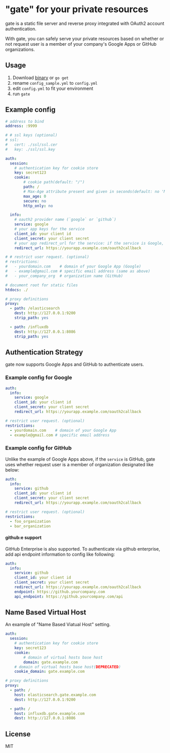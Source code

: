 # "gate" for your private resources

gate is a static file server and reverse proxy integrated with OAuth2 account authentication.

With gate, you can safely serve your private resources based on whether or not request user is a member of your company's Google Apps or GitHub organizations.

## Usage

1. Download [binary](https://github.com/typester/gate/releases) or `go get`
2. rename `config_sample.yml` to `config.yml`
3. edit `config.yml` to fit your environment
4. run `gate`

## Example config

```yaml
# address to bind
address: :9999

# # ssl keys (optional)
# ssl:
#   cert: ./ssl/ssl.cer
#   key: ./ssl/ssl.key

auth:
  session:
    # authentication key for cookie store
    key: secret123
    cookie:
        # cookie path(default: "/")
        path: /
        # Max-Age attribute present and given in seconds(default: no 'Max-Age' specified)
        max_age: 0
        secure: no
        http_only: no

  info:
    # oauth2 provider name (`google` or `github`)
    service: google
    # your app keys for the service
    client_id: your client id
    client_secret: your client secret
    # your app redirect_url for the service: if the service is Google, path is always "/oauth2callback"
    redirect_url: https://yourapp.example.com/oauth2callback

# # restrict user request. (optional)
# restrictions:
#   - yourdomain.com    # domain of your Google App (Google)
#   - example@gmail.com # specific email address (same as above)
#   - your_company_org  # organization name (GitHub)

# document root for static files
htdocs: ./

# proxy definitions
proxy:
  - path: /elasticsearch
    dest: http://127.0.0.1:9200
    strip_path: yes

  - path: /influxdb
    dest: http://127.0.0.1:8086
    strip_path: yes
```

## Authentication Strategy

gate now supports Google Apps and GitHub to authenticate users.

### Example config for Google

```yaml
auth:
  info:
    service: google
    client_id: your client id
    client_secret: your client secret
    redirect_url: https://yourapp.example.com/oauth2callback

# restrict user request. (optional)
restrictions:
  - yourdomain.com    # domain of your Google App
  - example@gmail.com # specific email address
```

### Example config for GitHub

Unlike the example of Google Apps above, if the `service` is GitHub, gate uses whether request user is a member of organization designated like below:

```yaml
auth:
  info:
    service: github
    client_id: your client id
    client_secret: your client secret
    redirect_url: https://yourapp.example.com/oauth2callback

# restrict user request. (optional)
restrictions:
  - foo_organization
  - bar_organization
```

#### github:e support

GitHub Enterprise is also supported. To authenticate via github enterprise, add api endpoint information to config like following:

```yaml
auth:
  info:
    service: github
    client_id: your client id
    client_secret: your client secret
    redirect_url: https://yourapp.example.com/oauth2callback
    endpoint: https://github.yourcompany.com
    api_endpoint: https://github.yourcompany.com/api
```

## Name Based Virtual Host

An example of "Name Based Viatual Host" setting.

```yaml
auth:
  session:
    # authentication key for cookie store
    key: secret123
    cookie:
        # domain of virtual hosts base host
        domain: gate.example.com
    # domain of virtual hosts base host(DEPRECATED)
    cookie_domain: gate.example.com

# proxy definitions
proxy:
  - path: /
    host: elasticsearch.gate.example.com
    dest: http://127.0.0.1:9200

  - path: /
    host: influxdb.gate.example.com
    dest: http://127.0.0.1:8086
```

## License

MIT
